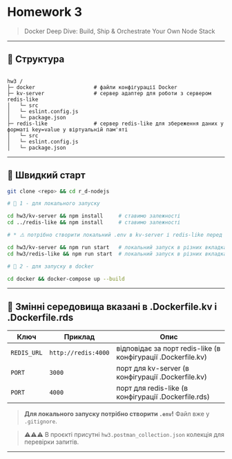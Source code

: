 # Homework 3

> Docker Deep Dive: Build, Ship & Orchestrate Your Own Node Stack

---

## 📁 Структура

```

hw3 /
├─ docker                   # файли конфігурації Docker
├─ kv-server                # сервер адаптер для роботи з сервером redis-like
│   └─ src                     
│   └─ eslint.config.js         
│   └─ package.json           
├─ redis-like               # сервер redis-like для збереження даних у форматі key=value у віртуальній пам'яті
│   └─ src                     
│   └─ eslint.config.js         
│   └─ package.json   
````

---

## 🚀 Швидкий старт

```bash
git clone <repo> && cd r_d-nodejs

# 🚀 1 - для локального запуску

cd hw3/kv-server && npm install     # ставимо залежності
cd ../redis-like && npm install     # ставимо залежності

# * ⚠️ потрібно створити локальний .env в kv-server і redis-like перед запуском

cd hw3/kv-server && npm run start   # локальний запуск в різних вкладках терміналу
cd hw3/redis-like && npm run start  # локальний запуск в різних вкладках терміналу

# 🚀 2 - для запуску в docker

cd docker && docker-compose up --build

````

---

## 🔑 Змінні середовища вказані в .Dockerfile.kv і .Dockerfile.rds

| Ключ        | Приклад             | Опис                                                          |
|-------------|---------------------|---------------------------------------------------------------|
| `REDIS_URL` | `http://redis:4000` | відповідає за порт redis-like (в конфігурації .Dockerfile.kv) |
| `PORT`      | `3000`              | порт для kv-server (в конфігурації .Dockerfile.kv)            |
| `PORT`      | `4000`              | порт для redis-like (в конфігурації .Dockerfile.rds)          |

> **Для локального запуску потрібно створити `.env`!** Файл вже у `.gitignore`.

> ⚠️⚠️⚠️ В проєкті присутні `hw3.postman_collection.json` колекція для перевірки запитів.
---
